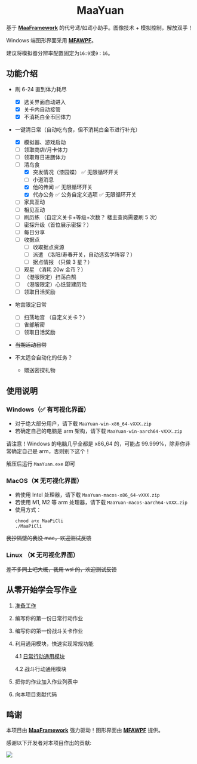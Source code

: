 <!-- markdownlint-disable MD033 MD041 -->

<div align="center">

# MaaYuan

</div>

基于 **[MaaFramework](https://github.com/MaaXYZ/MaaFramework)** 的代号鸢/如鸢小助手。图像技术 + 模拟控制，解放双手！

Windows 端图形界面采用 **[MFAWPF](https://github.com/SweetSmellFox/MFAWPF)**。

建议将模拟器分辨率配置固定为`16:9`或`9：16`。

## 功能介绍

- 刷 6-24 直到体力耗尽

  - [x] 选关界面自动进入
  - [x] 关卡内自动接管
  - [x] 不消耗白金币回体力

- 一键清日常（自动吃鸟食，但不消耗白金币进行补充）

  - [x] 模拟器、游戏启动
  - [ ] 领取商店/月卡体力
  - [ ] 领取每日进膳体力
  - [ ] 清鸟食
    - [x] 突发情况（漆园蝶） ✅ 无限循环开关
    - [ ] 小道消息
    - [x] 他的传闻 ✅ 无限循环开关
    - [x] 代办公务 ✅ 公务自定义选项 ✅ 无限循环开关
  - [ ] 家具互动
  - [ ] 相见互动
  - [ ] 刷历练 （自定义关卡+等级+次数？ 楼主查岗需要刷 5 次）
  - [ ] 密探升级（首位展示密探？）
  - [ ] 每日分享
  - [ ] 收据点
    - [ ] 收取据点资源
    - [ ] 派遣 （洛阳/寿春开关，自动选玄学阵容？）
    - [ ] 据点情报 （只做 3 星？）
  - [ ] 观星 （消耗 20w 金币？）
  - [ ] （港服限定）扫荡白鹄
  - [ ] （港服限定）心纸营建历险
  - [ ] 领取日活奖励

- 地宫限定日常

  - [ ] 扫荡地宫 （自定义关卡？）
  - [ ] 雀部解密
  - [ ] 领取日活奖励

- ~~当期活动日常~~

- 不太适合自动化的任务？
  - 赠送密探礼物

## 使用说明

### Windows（✅ 有可视化界面）

- 对于绝大部分用户，请下载 `MaaYuan-win-x86_64-vXXX.zip`
- 若确定自己的电脑是 arm 架构，请下载 `MaaYuan-win-aarch64-vXXX.zip`

请注意！Windows 的电脑几乎全都是 x86_64 的，可能占 99.999%，除非你非常确定自己是 arm，否则别下这个！

解压后运行 `MaaYuan.exe` 即可

### MacOS（❌ 无可视化界面）

- 若使用 Intel 处理器，请下载 `MaaYuan-macos-x86_64-vXXX.zip`
- 若使用 M1, M2 等 arm 处理器，请下载 `MaaYuan-macos-aarch64-vXXX.zip`
- 使用方式：
  ```
  chmod a+x MaaPiCli
  ./MaaPiCli
  ```

~~我抄隔壁的我没 mac，欢迎测试反馈~~

### Linux （❌ 无可视化界面）

~~差不多同上吧大概，我用 wsl 的，欢迎测试反馈~~

## 从零开始学会写作业

1. [准备工作](./docs/1.1-准备工作.md)
2. 编写你的第一份日常行动作业
3. 编写你的第一份战斗关卡作业
4. 利用通用模块，快速实现常规功能
   
   4.1 [日常行动通用模块](./docs/4.1-日常行动通用模块.md)
   
   4.2 战斗行动通用模块
6. 把你的作业加入作业列表中
7. 向本项目贡献代码

## 鸣谢

本项目由 **[MaaFramework](https://github.com/MaaXYZ/MaaFramework)** 强力驱动！图形界面由 **[MFAWPF](https://github.com/SweetSmellFox/MFAWPF)** 提供。

感谢以下开发者对本项目作出的贡献:

<a href="https://github.com/syoius/MaaYuan/graphs/contributors">
  <img src="https://contrib.rocks/image?repo=syoius/MaaYuan&max=1000&columns=15&anon=1" />
</a>

